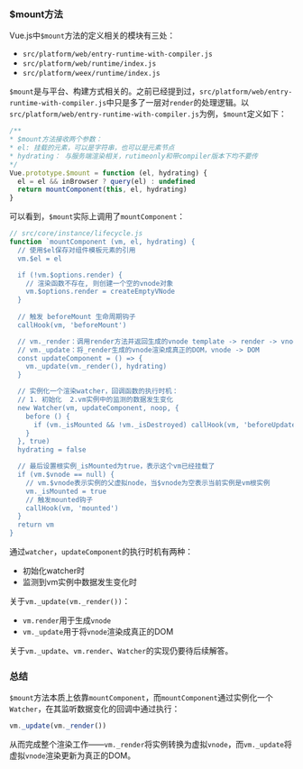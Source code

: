 ### $mount方法
Vue.js中`$mount`方法的定义相关的模块有三处：
- `src/platform/web/entry-runtime-with-compiler.js`
- `src/platform/web/runtime/index.js`
- `src/platform/weex/runtime/index.js`

`$mount`是与平台、构建方式相关的。之前已经提到过，`src/platform/web/entry-runtime-with-compiler.js`中只是多了一层对`render`的处理逻辑。以`src/platform/web/entry-runtime-with-compiler.js`为例，`$mount`定义如下：
```js
/**
* $mount方法接收两个参数：
* el: 挂载的元素，可以是字符串，也可以是元素节点
* hydrating： 与服务端渲染相关，rutimeonly和带compiler版本下均不要传
*/
Vue.prototype.$mount = function (el, hydrating) {
  el = el && inBrowser ? query(el) : undefined
  return mountComponent(this, el, hydrating)
}
```

可以看到，`$mount`实际上调用了`mountComponent`：
```js
// src/core/instance/lifecycle.js
function `mountComponent (vm, el, hydrating) {
  // 使用$el保存对组件模板元素的引用
  vm.$el = el

  if (!vm.$options.render) {
    // 渲染函数不存在, 则创建一个空的vnode对象
    vm.$options.render = createEmptyVNode
  }
  
  // 触发 beforeMount 生命周期钩子
  callHook(vm, 'beforeMount')

  // vm._render：调用render方法并返回生成的vnode template -> render -> vnode
  // vm._update：将_render生成的vnode渲染成真正的DOM，vnode -> DOM
  const updateComponent = () => {
    vm._update(vm._render(), hydrating)
  }

  // 实例化一个渲染watcher，回调函数的执行时机：
  // 1. 初始化  2.vm实例中的监测的数据发生变化
  new Watcher(vm, updateComponent, noop, {
    before () {
      if (vm._isMounted && !vm._isDestroyed) callHook(vm, 'beforeUpdate')
    }
  }, true)
  hydrating = false

  // 最后设置根实例_isMounted为true，表示这个vm已经挂载了
  if (vm.$vnode == null) {
    // vm.$vnode表示实例的父虚拟node，当$vnode为空表示当前实例是vm根实例
    vm._isMounted = true
    // 触发mounted钩子
    callHook(vm, 'mounted')
  }
  return vm
}
```

通过`watcher`，`updateComponent`的执行时机有两种：
- 初始化watcher时
- 监测到vm实例中数据发生变化时

关于`vm._update(vm._render())`：
- `vm.render`用于生成`vnode`
- `vm._update`用于将`vnode`渲染成真正的DOM

关于`vm._update`、`vm.render`、`Watcher`的实现仍要待后续解答。

### 总结
`$mount`方法本质上依靠`mountComponent`，而`mountComponent`通过实例化一个`Watcher`，在其监听数据变化的回调中通过执行：
```js
vm._update(vm._render())
```

从而完成整个渲染工作——`vm._render`将实例转换为虚拟`vnode`，而`vm._update`将虚拟`vnode`渲染更新为真正的DOM。
